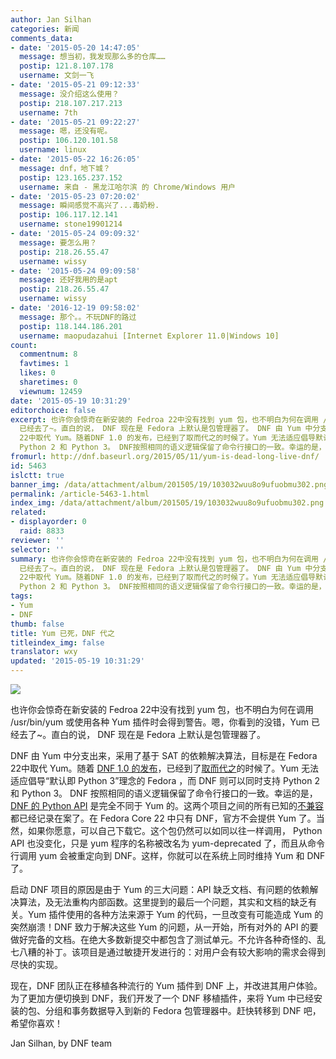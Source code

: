 ```yaml
---
author: Jan Silhan
categories: 新闻
comments_data:
- date: '2015-05-20 14:47:05'
  message: 想当初，我发现那么多的仓库……
  postip: 121.8.107.178
  username: 文剑一飞
- date: '2015-05-21 09:12:33'
  message: 没介绍这么使用？
  postip: 218.107.217.213
  username: 7th
- date: '2015-05-21 09:22:27'
  message: 嗯，还没有呢。
  postip: 106.120.101.58
  username: linux
- date: '2015-05-22 16:26:05'
  message: dnf，地下城？
  postip: 123.165.237.152
  username: 来自 - 黑龙江哈尔滨 的 Chrome/Windows 用户
- date: '2015-05-23 07:20:02'
  message: 瞬间感觉不高兴了...毒奶粉.
  postip: 106.117.12.141
  username: stone19901214
- date: '2015-05-24 09:09:32'
  message: 要怎么用？
  postip: 218.26.55.47
  username: wissy
- date: '2015-05-24 09:09:58'
  message: 还好我用的是apt
  postip: 218.26.55.47
  username: wissy
- date: '2016-12-19 09:58:02'
  message: 那个。。不玩DNF的路过
  postip: 118.144.186.201
  username: maopudazahui [Internet Explorer 11.0|Windows 10]
count:
  commentnum: 8
  favtimes: 1
  likes: 0
  sharetimes: 0
  viewnum: 12459
date: '2015-05-19 10:31:29'
editorchoice: false
excerpt: 也许你会惊奇在新安装的 Fedroa 22中没有找到 yum 包，也不明白为何在调用 /usr/bin/yum 或使用各种 Yum 插件时会得到警告。嗯，你看到的没错，Yum
  已经去了~。直白的说， DNF 现在是 Fedora 上默认是包管理器了。 DNF 由 Yum 中分支出来，采用了基于 SAT 的依赖解决算法，目标是在 Fedora
  22中取代 Yum。随着DNF 1.0 的发布，已经到了取而代之的时候了。Yum 无法适应倡导默认即 Python 3理念的 Fedora ，而 DNF 则可以同时支持
  Python 2 和 Python 3。 DNF按照相同的语义逻辑保留了命令行接口的一致。幸运的是，DNF 的 Python API 是完全
fromurl: http://dnf.baseurl.org/2015/05/11/yum-is-dead-long-live-dnf/
id: 5463
islctt: true
banner_img: /data/attachment/album/201505/19/103032wuu8o9ufuobmu302.png
permalink: /article-5463-1.html
index_img: /data/attachment/album/201505/19/103032wuu8o9ufuobmu302.png.thumb.jpg
related:
- displayorder: 0
  raid: 8833
reviewer: ''
selector: ''
summary: 也许你会惊奇在新安装的 Fedroa 22中没有找到 yum 包，也不明白为何在调用 /usr/bin/yum 或使用各种 Yum 插件时会得到警告。嗯，你看到的没错，Yum
  已经去了~。直白的说， DNF 现在是 Fedora 上默认是包管理器了。 DNF 由 Yum 中分支出来，采用了基于 SAT 的依赖解决算法，目标是在 Fedora
  22中取代 Yum。随着DNF 1.0 的发布，已经到了取而代之的时候了。Yum 无法适应倡导默认即 Python 3理念的 Fedora ，而 DNF 则可以同时支持
  Python 2 和 Python 3。 DNF按照相同的语义逻辑保留了命令行接口的一致。幸运的是，DNF 的 Python API 是完全
tags:
- Yum
- DNF
thumb: false
title: Yum 已死，DNF 代之
titleindex_img: false
translator: wxy
updated: '2015-05-19 10:31:29'
---
```


![](/data/attachment/album/201505/19/103032wuu8o9ufuobmu302.png)


也许你会惊奇在新安装的 Fedroa 22中没有找到 yum 包，也不明白为何在调用 /usr/bin/yum 或使用各种 Yum 插件时会得到警告。嗯，你看到的没错，Yum 已经去了~。直白的说， DNF 现在是 Fedora 上默认是包管理器了。


DNF 由 Yum 中分支出来，采用了基于 SAT 的依赖解决算法，目标是在 Fedora 22中取代 Yum。随着 [DNF 1.0 的发布](http://dnf.baseurl.org/2015/05/11/dnf-1-0-and-dnf-plugins-core-0-1-7-released/)，已经到了[取而代之](http://fedoraproject.org/wiki/Changes/ReplaceYumWithDNF)的时候了。Yum 无法适应倡导“默认即 Python 3”理念的 Fedora ，而 DNF 则可以同时支持 Python 2 和 Python 3。 DNF 按照相同的语义逻辑保留了命令行接口的一致。幸运的是，[DNF 的 Python API](http://dnf.readthedocs.org/en/latest/use_cases.html) 是完全不同于 Yum 的。这两个项目之间的所有已知的[不兼容](http://dnf.readthedocs.org/en/latest/cli_vs_yum.html)都已经记录在案了。在 Fedora Core 22 中只有 DNF，官方不会提供 Yum 了。当然，如果你愿意，可以自己下载它。这个包仍然可以如同以往一样调用， Python API 也没变化，只是 yum 程序的名称被改名为 yum-deprecated 了，而且从命令行调用 yum 会被重定向到 DNF。这样，你就可以在系统上同时维持 Yum 和 DNF 了。


启动 DNF 项目的原因是由于 Yum 的三大问题：API 缺乏文档、有问题的依赖解决算法，及无法重构内部函数。这里提到的最后一个问题，其实和文档的缺乏有关。Yum 插件使用的各种方法来源于 Yum 的代码，一旦改变有可能造成 Yum 的突然崩溃！DNF 致力于解决这些 Yum 的问题，从一开始，所有对外的 API 的要做好完备的文档。在绝大多数新提交中都包含了测试单元。不允许各种奇怪的、乱七八糟的补丁。该项目是通过敏捷开发进行的：对用户会有较大影响的需求会得到尽快的实现。


现在，DNF 团队正在移植各种流行的 Yum 插件到 DNF 上，并改进其用户体验。为了更加方便切换到 DNF，我们开发了一个 DNF 移植插件，来将 Yum 中已经安装的包、分组和事务数据导入到新的 Fedora 包管理器中。赶快转移到 DNF 吧，希望你喜欢！


 


Jan Silhan, by DNF team